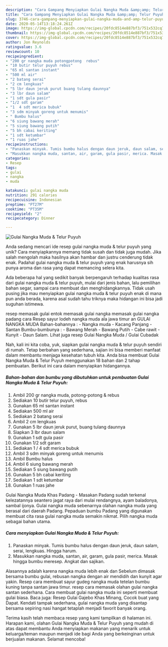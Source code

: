 ```yaml
---
description: "Cara Gampang Menyiapkan Gulai Nangka Muda &amp;amp; Telur Puyuh, Menggugah Selera"
title: "Cara Gampang Menyiapkan Gulai Nangka Muda &amp;amp; Telur Puyuh, Menggugah Selera"
slug: 3746-cara-gampang-menyiapkan-gulai-nangka-muda-and-amp-telur-puyuh-menggugah-selera
date: 2020-05-14T13:18:24.261Z
image: https://img-global.cpcdn.com/recipes/20fdc8514e887bf3/751x532cq70/gulai-nangka-muda-telur-puyuh-foto-resep-utama.jpg
thumbnail: https://img-global.cpcdn.com/recipes/20fdc8514e887bf3/751x532cq70/gulai-nangka-muda-telur-puyuh-foto-resep-utama.jpg
cover: https://img-global.cpcdn.com/recipes/20fdc8514e887bf3/751x532cq70/gulai-nangka-muda-telur-puyuh-foto-resep-utama.jpg
author: Jon Reynolds
ratingvalue: 3.6
reviewcount: 10
recipeingredient:
- "200 gr nangka muda potongpotong  rebus"
- "10 butir telur puyuh rebus"
- "65 ml santan instant"
- "500 ml air"
- "2 batang serai"
- "2 cm lengkuas"
- "5 lbr daun jeruk purut buang tulang daunnya"
- "3 lbr daun salam"
- "1 sdt gula pasir"
- "1/2 sdt garam"
- "1  4 sdt merica bubuk"
- "3 sdm minyak goreng untuk menumis"
- " Bumbu halus"
- "6 siung bawang merah"
- "5 siung bawang putih"
- "5 bh cabai keriting"
- "1 sdt ketumbar"
- "1 ruas jahe"
recipeinstructions:
- "Panaskan minyak. Tumis bumbu halus dengan daun jeruk, daun salam, serai, lengkuas. Hingga harum."
- "Masukkan nangka muda, santan, air, garam, gula pasir, merica. Masak hingga bumbu meresep. Angkat dan sajikan."
categories:
- Resep
tags:
- gulai
- nangka
- muda

katakunci: gulai nangka muda 
nutrition: 291 calories
recipecuisine: Indonesian
preptime: "PT27M"
cooktime: "PT35M"
recipeyield: "2"
recipecategory: Dinner

---
```



![Gulai Nangka Muda &amp; Telur Puyuh](https://img-global.cpcdn.com/recipes/20fdc8514e887bf3/751x532cq70/gulai-nangka-muda-telur-puyuh-foto-resep-utama.jpg)

Anda sedang mencari ide resep gulai nangka muda &amp; telur puyuh yang unik? Cara menyiapkannya memang tidak susah dan tidak juga mudah. Jika salah mengolah maka hasilnya akan hambar dan justru cenderung tidak enak. Padahal gulai nangka muda &amp; telur puyuh yang enak harusnya sih punya aroma dan rasa yang dapat memancing selera kita.

Ada beberapa hal yang sedikit banyak berpengaruh terhadap kualitas rasa dari gulai nangka muda &amp; telur puyuh, mulai dari jenis bahan, lalu pemilihan bahan segar, sampai cara membuat dan menghidangkannya. Tidak usah pusing jika mau menyiapkan gulai nangka muda &amp; telur puyuh enak di mana pun anda berada, karena asal sudah tahu triknya maka hidangan ini bisa jadi suguhan istimewa.

resep memasak gulai entok memasak gulai nangka memasak gulai nangka padang cara Resep sayur lodeh nangka muda ala jawa timur an GULAI NANGKA MUDA Bahan-bahannya : - Nangka muda - Kacang Panjang - Santan Bumbu-bumbunya : - Bawang Merah - Bawang Putih - Cabe rawit - Kunyit - Daun Salam. Lihat juga resep Gulai Nangka Muda / Gulai Cubadak


Nah, kali ini kita coba, yuk, siapkan gulai nangka muda &amp; telur puyuh sendiri di rumah. Tetap berbahan yang sederhana, sajian ini bisa memberi manfaat dalam membantu menjaga kesehatan tubuh kita. Anda bisa membuat Gulai Nangka Muda &amp; Telur Puyuh menggunakan 18 bahan dan 2 tahap pembuatan. Berikut ini cara dalam menyiapkan hidangannya.

<!--inarticleads1-->

##### Bahan-bahan dan bumbu yang dibutuhkan untuk pembuatan Gulai Nangka Muda &amp; Telur Puyuh:

1. Ambil 200 gr nangka muda, potong-potong &amp; rebus
1. Sediakan 10 butir telur puyuh, rebus
1. Gunakan 65 ml santan instant
1. Sediakan 500 ml air
1. Sediakan 2 batang serai
1. Ambil 2 cm lengkuas
1. Gunakan 5 lbr daun jeruk purut, buang tulang daunnya
1. Siapkan 3 lbr daun salam
1. Gunakan 1 sdt gula pasir
1. Gunakan 1/2 sdt garam
1. Sediakan 1 / 4 sdt merica bubuk
1. Ambil 3 sdm minyak goreng untuk menumis
1. Ambil  Bumbu halus
1. Ambil 6 siung bawang merah
1. Sediakan 5 siung bawang putih
1. Gunakan 5 bh cabai keriting
1. Sediakan 1 sdt ketumbar
1. Gunakan 1 ruas jahe


Gulai Nangka Muda Khas Padang - Masakan Padang sudah terkenal kelezatannya seantero jagat raya dari mulai rendangnya, ayam baladonya, sambal ijonya. Gulai nangka muda sebenarnya olahan nangka muda yang berasal dari daerah Padang. Pepaduan bumbu Padang yang digunakan membuat cita rasa gulai nangka muda semakin nikmat. Pilih nangka muda sebagai bahan utama. 

<!--inarticleads2-->

##### Cara menyiapkan Gulai Nangka Muda &amp; Telur Puyuh:

1. Panaskan minyak. Tumis bumbu halus dengan daun jeruk, daun salam, serai, lengkuas. Hingga harum.
1. Masukkan nangka muda, santan, air, garam, gula pasir, merica. Masak hingga bumbu meresep. Angkat dan sajikan.


Alasannya adalah karena nangka muda lebih enak dan Sebelum dimasak bersama bumbu gulai, rebusan nangka dengan air mendidih dan kunyit agar yakin. Resep cara membuat sayur gudeg nangka muda tetelan bumbu kuning tanpa santan jawa timur. resep cara memasak olahan gulai nangka santan sederhana. Cara membuat gulai nangka muda ini seperti membuat gulai biasa. Baca juga: Resep Gulai Gajebo Khas Minang, Cocok buat yang Dapat. Kendati tampak sederhana, gulai nangka muda yang disantap bersama sepiring nasi hangat tetaplah menjadi favorit banyak orang. 

Terima kasih telah membaca resep yang kami tampilkan di halaman ini. Harapan kami, olahan Gulai Nangka Muda &amp; Telur Puyuh yang mudah di atas dapat membantu Anda menyiapkan makanan yang menarik untuk keluarga/teman maupun menjadi ide bagi Anda yang berkeinginan untuk berjualan makanan. Selamat mencoba!
